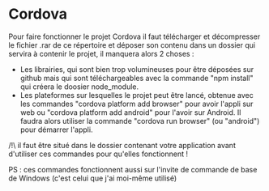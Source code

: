 # Cordova
Pour faire fonctionner le projet Cordova il faut télécharger et décompresser le fichier .rar de ce répertoire et déposer son contenu dans un dossier qui servira à contenir le projet, il manquera alors 2 choses :
- Les librairies, qui sont bien trop volumineuses pour être déposées sur github mais qui sont téléchargeables avec la commande "npm install" qui créera le doosier node_module.
- Les plateformes sur lesquelles le projet peut être lancé, obtenue avec les commandes "cordova platform add browser" pour avoir l'appli sur web ou
"cordova platform add android" pour l'avoir sur Android. Il faudra alors utiliser la commande "cordova run browser" (ou "android") pour démarrer l'appli.

/!\ il faut être situé dans le dossier contenant votre application avant d'utiliser ces commandes pour qu'elles fonctionnent !

PS : ces commandes fonctionnent aussi sur l'invite de commande de base de Windows (c'est celui que j'ai moi-même utilisé)
